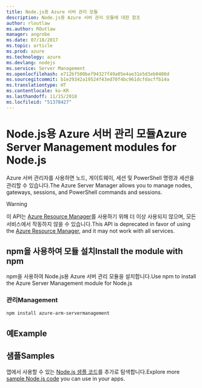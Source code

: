 ```yaml
---
title: Node.js용 Azure 서버 관리 모듈
description: Node.js용 Azure 서버 관리 모듈에 대한 참조
author: rloutlaw
ms.author: ROutlaw
manager: angrobe
ms.date: 07/18/2017
ms.topic: article
ms.prod: azure
ms.technology: azure
ms.devlang: nodejs
ms.service: Server Management
ms.openlocfilehash: e712bf500bef94327f49a05e4ae31e5d3eb0400d
ms.sourcegitcommit: b1e29342a19524f43ed70f4bc961dcfdacffb14a
ms.translationtype: HT
ms.contentlocale: ko-KR
ms.lasthandoff: 11/15/2018
ms.locfileid: "51378427"
---
```

# <a name="azure-server-management-modules-for-nodejs"></a><span data-ttu-id="ccff5-103">Node.js용 Azure 서버 관리 모듈</span><span class="sxs-lookup"><span data-stu-id="ccff5-103">Azure Server Management modules for Node.js</span></span>

<span data-ttu-id="ccff5-104">Azure 서버 관리자를 사용하면 노드, 게이트웨이, 세션 및 PowerShell 명령과 세션을 관리할 수 있습니다.</span><span class="sxs-lookup"><span data-stu-id="ccff5-104">The Azure Server Manager allows you to manage nodes, gateways, sessions, and PowerShell commands and sessions.</span></span>

> [!WARNING]
> <span data-ttu-id="ccff5-105">이 API는 [Azure Resource Manager](/javascript/api/overview/azure/resources)를 사용하기 위해 더 이상 사용되지 않으며, 모든 서비스에서 작동하지 않을 수 있습니다.</span><span class="sxs-lookup"><span data-stu-id="ccff5-105">This API is deprecated in favor of using the [Azure Resource Manager](/javascript/api/overview/azure/resources), and it may not work with all services.</span></span>

## <a name="install-the-module-with-npm"></a><span data-ttu-id="ccff5-106">npm을 사용하여 모듈 설치</span><span class="sxs-lookup"><span data-stu-id="ccff5-106">Install the module with npm</span></span>

<span data-ttu-id="ccff5-107">npm을 사용하여 Node.js용 Azure 서버 관리 모듈을 설치합니다.</span><span class="sxs-lookup"><span data-stu-id="ccff5-107">Use npm to install the Azure Server Management module for Node.js</span></span>

### <a name="management"></a><span data-ttu-id="ccff5-108">관리</span><span class="sxs-lookup"><span data-stu-id="ccff5-108">Management</span></span>

```bash
npm install azure-arm-servermanagement
```

## <a name="example"></a><span data-ttu-id="ccff5-109">예</span><span class="sxs-lookup"><span data-stu-id="ccff5-109">Example</span></span>

## <a name="samples"></a><span data-ttu-id="ccff5-110">샘플</span><span class="sxs-lookup"><span data-stu-id="ccff5-110">Samples</span></span>

<span data-ttu-id="ccff5-111">앱에서 사용할 수 있는 [Node.js 샘플 코드](https://azure.microsoft.com/resources/samples/?platform=nodejs)를 추가로 탐색합니다.</span><span class="sxs-lookup"><span data-stu-id="ccff5-111">Explore more [sample Node.js code](https://azure.microsoft.com/resources/samples/?platform=nodejs) you can use in your apps.</span></span>